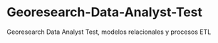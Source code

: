 # Georesearch-Data-Analyst-Test
Georesearch Data Analyst Test, modelos relacionales y procesos ETL 
